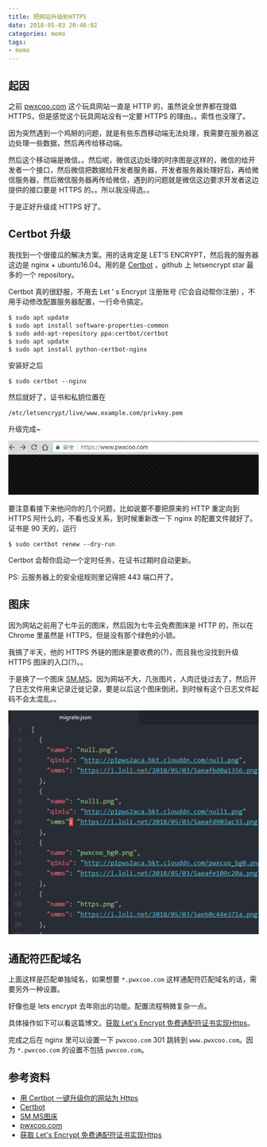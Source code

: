 ```yaml
---
title: 把网站升级到HTTPS
date: 2018-05-03 20:46:02
categories: memo
tags:
- memo
---
```


## 起因

之前 [pwxcoo.com](http://pwxcoo.com) 这个玩具网站一直是 HTTP 的，虽然说全世界都在提倡 HTTPS，但是感觉这个玩具网站没有一定要 HTTPS 的理由。。索性也没理了。

因为突然遇到一个鸡掰的问题，就是有些东西移动端无法处理，我需要在服务器这边处理一些数据，然后再传给移动端。

然后这个移动端是微信。。然后呢，微信这边处理的时序图是这样的，微信的给开发者一个接口，然后微信把数据给开发者服务器，开发者服务器处理好后，再给微信服务器，然后微信服务器再传给微信，遇到的问题就是微信这边要求开发者这边提供的接口要是 HTTPS 的。。所以我没得选。。

于是正好升级成 HTTPS 好了。

## Certbot 升级

我找到一个很傻瓜的解决方案。用的话肯定是 LET'S ENCRYPT，然后我的服务器这边是 nginx + ubuntu16.04。用的是 [Certbot](https://github.com/certbot/certbot) ，github 上 letsencrypt star 最多的一个 repository。

Certbot 真的很舒服，不用去 Let ’ s Encrypt 注册账号 (它会自动帮你注册) ，不用手动修改配置服务器配置，一行命令搞定。

```
$ sudo apt update
$ sudo apt install software-properties-common
$ sudo add-apt-repository ppa:certbot/certbot
$ sudo apt update
$ sudo apt install python-certbot-nginx
```

安装好之后

```
$ sudo certbot --nginx
```

然后就好了，证书和私钥位置在

```
/etc/letsencrypt/live/www.example.com/privkey.pem
```

升级完成~

![https.png](/image/https.png)

要注意看接下来他问你的几个问题，比如说要不要把原来的 HTTP 重定向到 HTTPS 阿什么的，不看也没关系，到时候重新改一下 nginx 的配置文件就好了。证书是 90 天的，运行

```
$ sudo certbot renew --dry-run
```

Certbot 会帮你启动一个定时任务，在证书过期时自动更新。

PS: 云服务器上的安全组规则里记得把 443 端口开了。

## 图床
因为网站之前用了七牛云的图床，然后因为七牛云免费图床是 HTTP 的，所以在 Chrome 里虽然是 HTTPS，但是没有那个绿色的小锁。

我搞了半天，他的 HTTPS 外链的图床是要收费的(?)，而且我也没找到升级 HTTPS 图床的入口(?)。。

于是换了一个图床 [SM.MS](https://sm.ms/)。因为网站不大，几张图片，人肉迁徙过去了，然后开了日志文件用来记录迁徙记录，要是以后这个图床倒闭，到时候有这个日志文件起码不会太混乱。。

![migrate.png](/image/migrate.png)

## 通配符匹配域名
上面这样是匹配单独域名，如果想要 `*.pwxcoo.com` 这样通配符匹配域名的话，需要另外一种设置。

好像也是 lets encrypt 去年刚出的功能。配置流程稍微复杂一点。

具体操作如下可以看这篇博文。[获取 Let's Encrypt 免费通配符证书实现Https](https://www.cnblogs.com/stulzq/p/8628163.html)。

完成之后在 nginx 里可以设置一下 `pwxcoo.com` 301 跳转到 `www.pwxcoo.com`。因为 `*.pwxcoo.com` 的设置不包括 `pwxcoo.com`。


## 参考资料
- [用 Certbot 一键升级你的网站为 Https](https://www.v2ex.com/t/383032)
- [Certbot](https://github.com/certbot/certbot)
- [SM.MS图床](https://sm.ms/)
- [pwxcoo.com](https://www.pwxcoo.com/)
- [获取 Let's Encrypt 免费通配符证书实现Https](https://www.cnblogs.com/stulzq/p/8628163.html)